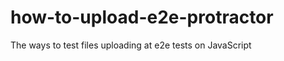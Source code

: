 how-to-upload-e2e-protractor
============================

The ways to test files uploading at e2e tests on JavaScript
